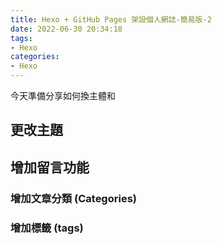 ```yaml
---
title: Hexo + GitHub Pages 架設個人網誌-簡易版-2
date: 2022-06-30 20:34:18
tags:
- Hexo
categories:
- Hexo
---
```


今天準備分享如何換主體和

## 更改主題
## 增加留言功能
### 增加文章分類 (Categories)
### 增加標籤 (tags)